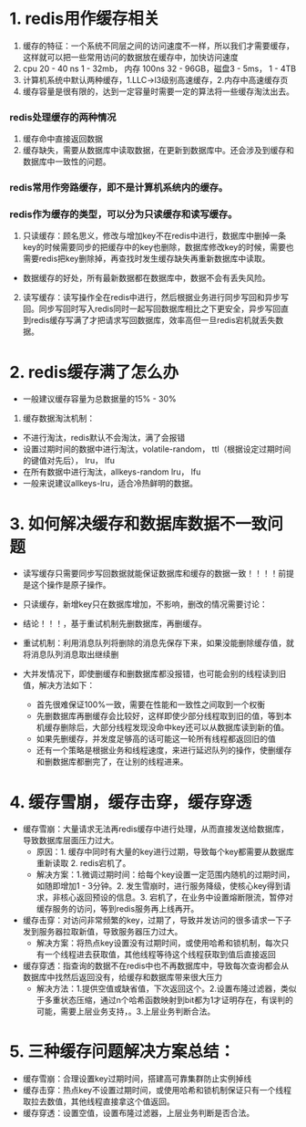 <!--
 * @Author: zzzzztw
 * @Date: 2023-05-10 21:14:53
 * @LastEditors: Do not edit
 * @LastEditTime: 2023-05-11 18:44:36
 * @FilePath: /myLearning/Redislearn/16缓存相关.md
-->
# 1. redis用作缓存相关

1. 缓存的特征：一个系统不同层之间的访问速度不一样，所以我们才需要缓存，这样就可以把一些常用访问的数据放在缓存中，加快访问速度
2. cpu 20 - 40 ns 1 - 32mb， 内存 100ns 32 - 96GB，磁盘3 - 5ms， 1 - 4TB
3. 计算机系统中默认两种缓存，1.LLC->l3级别高速缓存，2.内存中高速缓存页
4. 缓存容量是很有限的，达到一定容量时需要一定的算法将一些缓存淘汰出去。

### redis处理缓存的两种情况
1. 缓存命中直接返回数据
2. 缓存缺失，需要从数据库中读取数据，在更新到数据库中。还会涉及到缓存和数据库中一致性的问题。

### redis常用作旁路缓存，即不是计算机系统内的缓存。

### redis作为缓存的类型，可以分为只读缓存和读写缓存。

1. 只读缓存：顾名思义，修改与增加key不在redis中进行，数据库中删掉一条key的时候需要同步的把缓存中的key也删除，数据库修改key的时候，需要也需要redis把key删除掉，再查找时发生缓存缺失再重新数据库中读取。
- 数据缓存的好处，所有最新数据都在数据库中，数据不会有丢失风险。
2. 读写缓存：读写操作全在redis中进行，然后根据业务进行同步写回和异步写回。同步写回时写入redis同时一起写回数据库相比之下更安全，异步写回直到redis缓存写满了才把请求写回数据库，效率高但一旦redis宕机就丢失数据。 

# 2. redis缓存满了怎么办

- 一般建议缓存容量为总数据量的15% - 30%
  
1. 缓存数据淘汰机制：
  - 不进行淘汰，redis默认不会淘汰，满了会报错
  - 设置过期时间的数据中进行淘汰，volatile-random， ttl（根据设定过期时间的键值对先后）， lru， lfu
  - 在所有数据中进行淘汰，allkeys-random lru， lfu
  - 一般来说建议allkeys-lru，适合冷热鲜明的数据。

# 3. 如何解决缓存和数据库数据不一致问题

- 读写缓存只需要同步写回数据就能保证数据库和缓存的数据一致！！！！前提是这个操作是原子操作。
- 只读缓存，新增key只在数据库增加，不影响，删改的情况需要讨论：
- 结论！！！，基于重试机制先删数据库，再删缓存。
- 重试机制：利用消息队列将删除的消息先保存下来，如果没能删除缓存值，就将消息队列消息取出继续删

- 大并发情况下，即使删缓存和删数据库都没报错，也可能会别的线程读到旧值，解决方法如下：
  - 首先很难保证100%一致，需要在性能和一致性之间取到一个权衡
  - 先删数据库再删缓存会比较好，这样即使少部分线程取到旧的值，等到本机缓存删除后，大部分线程发现没命中key还可以从数据库读到新的值。
  - 如果先删缓存，并发度足够高的话可能这一轮所有线程都返回旧的值
  - 还有一个策略是根据业务和线程速度，来进行延迟队列的操作，使删缓存和删数据库都删完了，在让别的线程进来。

# 4. 缓存雪崩，缓存击穿，缓存穿透

- 缓存雪崩：大量请求无法再redis缓存中进行处理，从而直接发送给数据库，导致数据库层面压力过大。
  - 原因：1. 缓存中同时有大量的key进行过期，导致每个key都需要从数据库重新读取 2. redis宕机了。
  - 解决方案：1.微调过期时间：给每个key设置一定范围内随机的过期时间，如随即增加1 - 3分钟。2. 发生雪崩时，进行服务降级，使核心key得到请求，非核心返回预设的信息。3. 宕机了，在业务中设置熔断限流，暂停对缓存服务的访问，等到redis服务再上线再开。
- 缓存击穿：对访问非常频繁的key，过期了，导致并发访问的很多请求一下子发到服务器拉取新值，导致服务器压力过大。
  - 解决方案：将热点key设置没有过期时间，或使用哈希和锁机制，每次只有一个线程进去获取值，其他线程等待这个线程获取到值后直接返回
- 缓存穿透：指查询的数据不在redis中也不再数据库中，导致每次查询都会从数据库中找然后返回没有，给缓存和数据库带来很大压力
  - 解决方法：1.提供空值或缺省值，下次返回这个。2.设置布隆过滤器，类似于多重状态压缩，通过n个哈希函数映射到bit都为1才证明存在，有误判的可能，需要上层业务支持，。3.上层业务判断合法。


# 5. 三种缓存问题解决方案总结：

- 缓存雪崩：合理设置key过期时间，搭建高可靠集群防止实例掉线
- 缓存击穿：热点key不设置过期时间，或使用哈希和锁机制保证只有一个线程取拉去数值，其他线程直接拿这个值返回。
- 缓存穿透：设置空值，设置布隆过滤器，上层业务判断是否合法。